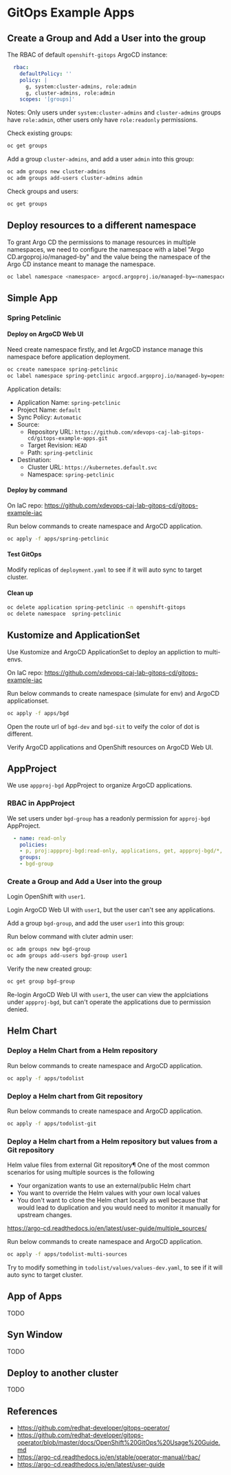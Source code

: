 # GitOps Example Apps

## Create a Group and Add a User into the group

The RBAC of default `openshift-gitops` ArgoCD instance:

```yaml
  rbac:
    defaultPolicy: ''
    policy: |
      g, system:cluster-admins, role:admin
      g, cluster-admins, role:admin
    scopes: '[groups]'
```

Notes: Only users under `system:cluster-admins` and `cluster-admins` groups have `role:admin`, other users only have `role:readonly` permissions.

Check existing groups:
```bash
oc get groups
```

Add a group `cluster-admins`, and add a user `admin` into this group:
```bash
oc adm groups new cluster-admins
oc adm groups add-users cluster-admins admin
```

Check groups and users:
```bash
oc get groups
```

## Deploy resources to a different namespace

To grant Argo CD the permissions to manage resources in multiple namespaces, we need to configure the namespace with a label "Argo CD.argoproj.io/managed-by" and the value being the namespace of the Argo CD instance meant to manage the namespace.

```bash
oc label namespace <namespace> argocd.argoproj.io/managed-by=<namespace of argocd instance>
```

## Simple App


### Spring Petclinic

#### Deploy on ArgoCD Web UI

Need create namespace firstly, and let ArgoCD instance manage this namespace before application deployment.

```bash
oc create namespace spring-petclinic
oc label namespace spring-petclinic argocd.argoproj.io/managed-by=openshift-gitops
```

Application details:
- Application Name: `spring-petclinic`
- Project Name: `default`
- Sync Policy: `Automatic`
- Source:
  - Repository URL: `https://github.com/xdevops-caj-lab-gitops-cd/gitops-example-apps.git`
  - Target Revision: `HEAD`
  - Path: `spring-petclinic`
- Destination:
  - Cluster URL: `https://kubernetes.default.svc`
  - Namespace: `spring-petclinic`

#### Deploy by command

On IaC repo: https://github.com/xdevops-caj-lab-gitops-cd/gitops-example-iac

Run below commands to create namespace and ArgoCD application.

```bash
oc apply -f apps/spring-petclinic
```

#### Test GitOps

Modify replicas of `deployment.yaml` to see if it will auto sync to target cluster.

#### Clean up

```bash
oc delete application spring-petclinic -n openshift-gitops
oc delete namespace  spring-petclinic
```

## Kustomize and ApplicationSet

Use Kustomize and ArgoCD ApplicationSet to deploy an appliction to multi-envs.

On IaC repo: https://github.com/xdevops-caj-lab-gitops-cd/gitops-example-iac

Run below commands to create namespace (simulate for env) and ArgoCD applicationset.

```bash
oc apply -f apps/bgd
```

Open the route url of `bgd-dev` and `bgd-sit` to veify the color of dot is different.

Verify ArgoCD applications and OpenShift resources on ArgoCD Web UI.



## AppProject

We use `appproj-bgd` AppProject to organize ArgoCD applications.

### RBAC in AppProject

We set users under `bgd-group` has a readonly permission for `approj-bgd` AppProject.
```yaml
  - name: read-only
    policies:
    - p, proj:appproj-bgd:read-only, applications, get, appproj-bgd/*, allow
    groups:
    - bgd-group
```

### Create a Group and Add a User into the group

Login OpenShift with `user1`.

Login ArgoCD Web UI with `user1`, but the user can't see any applications.

Add a group `bgd-group`, and add the user `user1` into this group:

Run below command with cluter admin user:
```bash
oc adm groups new bgd-group
oc adm groups add-users bgd-group user1
```

Verify the new created group:
```bash
oc get group bgd-group
```

Re-login ArgoCD Web UI with `user1`, the user can view the applciations under `appproj-bgd`, but can't operate the applications due to permission denied.

## Helm Chart


### Deploy a Helm Chart from a Helm repository

Run below commands to create namespace and ArgoCD application.

```bash
oc apply -f apps/todolist
```

### Deploy a Helm chart from Git repository

Run below commands to create namespace and ArgoCD application.

```bash
oc apply -f apps/todolist-git
```

### Deploy a Helm chart from a Helm repository but values from a Git repository

Helm value files from external Git repository¶
One of the most common scenarios for using multiple sources is the following

- Your organization wants to use an external/public Helm chart
- You want to override the Helm values with your own local values
- You don't want to clone the Helm chart locally as well because that would lead to duplication and you would need to monitor it manually for upstream changes.

https://argo-cd.readthedocs.io/en/latest/user-guide/multiple_sources/

Run below commands to create namespace and ArgoCD application.

```bash
oc apply -f apps/todolist-multi-sources
```

Try to modify something in `todolist/values/values-dev.yaml`, to see if it will auto sync to target cluster.

## App of Apps

TODO



## Syn Window

TODO

## Deploy to another cluster

TODO

## References

- https://github.com/redhat-developer/gitops-operator/
- https://github.com/redhat-developer/gitops-operator/blob/master/docs/OpenShift%20GitOps%20Usage%20Guide.md
- https://argo-cd.readthedocs.io/en/stable/operator-manual/rbac/
- https://argo-cd.readthedocs.io/en/latest/user-guide
